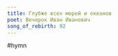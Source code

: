 ```yaml
---
title: Глубже всех морей и океанов
poet: Вечерок Иван Иванович
song_of_rebirth: 92
---
```

#hymn





